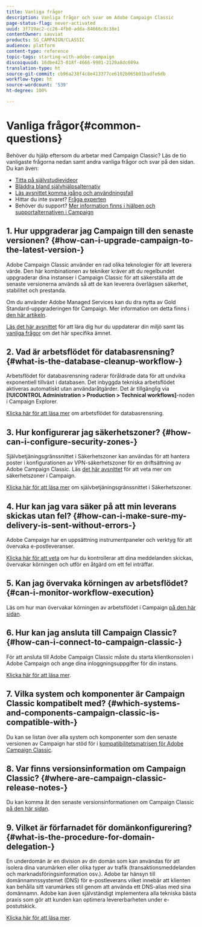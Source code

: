 ```yaml
---
title: Vanliga frågor
description: Vanliga frågor och svar om Adobe Campaign Classic
page-status-flag: never-activated
uuid: 3f719ac2-cc26-4fb0-adda-84666c8c38e1
contentOwner: sauviat
products: SG_CAMPAIGN/CLASSIC
audience: platform
content-type: reference
topic-tags: starting-with-adobe-campaign
discoiquuid: 16dbe423-018f-4666-9901-2120a8dc609a
translation-type: ht
source-git-commit: cb96a238f4c8e413377ce6102b065b91badfe6db
workflow-type: ht
source-wordcount: '539'
ht-degree: 100%

---
```



# Vanliga frågor{#common-questions}

Behöver du hjälp eftersom du arbetar med Campaign Classic? Läs de tio vanligaste frågorna nedan samt andra vanliga frågor och svar på den sidan. Du kan även:

* [Titta på självstudievideor](https://docs.adobe.com/content/help/sv-SE/campaign-classic-learn/tutorials/overview.html)
* [Bläddra bland självhjälpsalternativ](../../platform/using/tutorials.md#how-to-videos)
* [Läs avsnittet komma igång och användningsfall](../../platform/using/tutorials.md#step-by-step-guides)
* Hittar du inte svaret? [Fråga experten](https://experienceleaguecommunities.adobe.com/t5/adobe-campaign-classic/ct-p/adobe-campaign-classic-community)
* Behöver du support? [Mer information finns i hjälpen och supportalternativen i Campaign](https://helpx.adobe.com/se/campaign/kb/ac-support.html#acc-support)

## 1. Hur uppgraderar jag Campaign till den senaste versionen? {#how-can-i-upgrade-campaign-to-the-latest-version-}

Adobe Campaign Classic använder en rad olika teknologier för att leverera värde. Den här kombinationen av tekniker kräver att du regelbundet uppgraderar dina instanser i Campaign Classic för att säkerställa att de senaste versionerna används så att de kan leverera överlägsen säkerhet, stabilitet och prestanda.

Om du använder Adobe Managed Services kan du dra nytta av Gold Standard-uppgraderingen för Campaign. Mer information om detta finns i [den här artikeln](https://helpx.adobe.com/se/campaign/kb/gold-standard.html).

[Läs det här avsnittet](../../production/using/build-upgrade.md) för att lära dig hur du uppdaterar din miljö samt läs [vanliga frågor](../../platform/using/faq-build-upgrade.md) om det här specifika ämnet.

## 2. Vad är arbetsflödet för databasrensning? {#what-is-the-database-cleanup-workflow-}

Arbetsflödet för databasrensning raderar föråldrade data för att undvika exponentiell tillväxt i databasen. Det inbyggda tekniska arbetsflödet aktiveras automatiskt utan användaråtgärder. Det är tillgänglig via **[!UICONTROL Administration > Production > Technical workflows]**-noden i Campaign Explorer.

[Klicka här för att läsa mer](../../production/using/database-cleanup-workflow.md) om arbetsflödet för databasrensning.

## 3. Hur konfigurerar jag säkerhetszoner? {#how-can-i-configure-security-zones-}

Självbetjäningsgränssnittet i Säkerhetszoner kan användas för att hantera poster i konfigurationen av VPN-säkerhetszoner för en driftsättning av Adobe Campaign Classic. Läs [det här avsnittet](../../installation/using/configuring-campaign-server.md#defining-security-zones) för att veta mer om säkerhetszoner i Campaign.

[Klicka här för att läsa mer](https://helpx.adobe.com/se/campaign/kb/configuring-security-zones-self-service.html) om självbetjäningsgränssnittet i Säkerhetszoner.

## 4. Hur kan jag vara säker på att min leverans skickas utan fel? {#how-can-i-make-sure-my-delivery-is-sent-without-errors-}

Adobe Campaign har en uppsättning instrumentpaneler och verktyg för att övervaka e-postleveranser.

[Klicka här för att veta](../../delivery/using/monitoring-a-delivery.md) om hur du kontrollerar att dina meddelanden skickas, övervakar körningen och utför en åtgärd om ett fel inträffar.

## 5. Kan jag övervaka körningen av arbetsflödet? {#can-i-monitor-workflow-execution}

Läs om hur man övervakar körningen av arbetsflödet i Campaign [på den här sidan](../../workflow/using/starting-a-workflow.md).

## 6. Hur kan jag ansluta till Campaign Classic? {#how-can-i-connect-to-campaign-classic-}

För att ansluta till Adobe Campaign Classic måste du starta klientkonsolen i Adobe Campaign och ange dina inloggningsuppgifter för din instans.

[Klicka här för att läsa mer](../../platform/using/launching-adobe-campaign.md).

## 7. Vilka system och komponenter är Campaign Classic kompatibelt med? {#which-systems-and-components-campaign-classic-is-compatible-with-}

Du kan se listan över alla system och komponenter som den senaste versionen av Campaign har stöd för i [kompatibilitetsmatrisen för Adobe Campaign Classic](https://helpx.adobe.com/se/campaign/kb/compatibility-matrix.html).

## 8. Var finns versionsinformation om Campaign Classic? {#where-are-campaign-classic-release-notes-}

Du kan komma åt den senaste versionsinformationen om Campaign Classic [på den här sidan](https://docs.adobe.com/content/help/sv-SE/campaign-classic/using/release-notes/latest-release.html).

## 9. Vilket är förfarnadet för domänkonfigurering? {#what-is-the-procedure-for-domain-delegation-}

En underdomän är en division av din domän som kan användas för att isolera dina varumärken eller olika typer av trafik (transaktionsmeddelanden och marknadsföringsinformation osv.).
Adobe tar hänsyn till domännamnssystemet (DNS) för e-postleverans vilket innebär att klienten kan behålla sitt varumärkes stil genom att använda ett DNS-alias med sina domännamn. Adobe kan även självständigt implementera alla tekniska bästa praxis som gör att kunden kan optimera levererbarheten under e-postutskick.

[Klicka här för att läsa mer](https://helpx.adobe.com/se/campaign/kb/domain-name-delegation.html).

